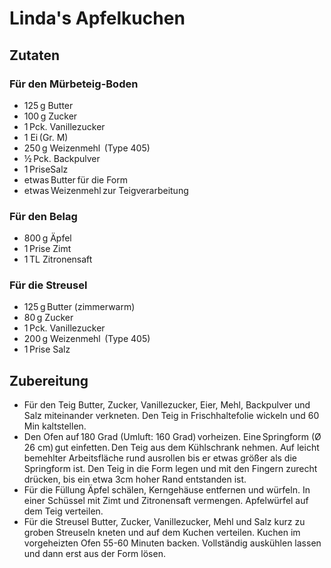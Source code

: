 # Linda's Apfelkuchen
## Zutaten
### Für den Mürbeteig-Boden
- 125 g Butter 
- 100 g Zucker 
- 1 Pck. Vanillezucker 
- 1 Ei (Gr. M) 
- 250 g Weizenmehl  (Type 405) 
- ½ Pck. Backpulver 
- 1 PriseSalz  
- etwas Butter für die Form 
- etwas Weizenmehl zur Teigverarbeitung
### Für den Belag
- 800 g Äpfel 
- 1 Prise Zimt  
- 1 TL Zitronensaft
### Für die Streusel 
- 125 g Butter (zimmerwarm) 
- 80 g Zucker 
- 1 Pck. Vanillezucker 
- 200 g Weizenmehl  (Type 405) 
- 1 Prise Salz
## Zubereitung 
- Für den Teig Butter, Zucker, Vanillezucker, Eier, Mehl, Backpulver und Salz miteinander verkneten. Den Teig in Frischhaltefolie wickeln und 60 Min kaltstellen.
- Den Ofen auf 180 Grad (Umluft: 160 Grad) vorheizen. Eine Springform (Ø 26 cm) gut einfetten. Den Teig aus dem Kühlschrank nehmen. Auf leicht bemehlter Arbeitsfläche rund ausrollen bis er etwas größer als die Springform ist. Den Teig in die Form legen und mit den Fingern zurecht drücken, bis ein etwa 3cm hoher Rand entstanden ist.
- Für die Füllung Äpfel schälen, Kerngehäuse entfernen und würfeln. In einer Schüssel mit Zimt und Zitronensaft vermengen. Apfelwürfel auf dem Teig verteilen.
- Für die Streusel Butter, Zucker, Vanillezucker, Mehl und Salz kurz zu groben Streuseln kneten und auf dem Kuchen verteilen. Kuchen im vorgeheizten Ofen 55-60 Minuten backen. Vollständig auskühlen lassen und dann erst aus der Form lösen.
